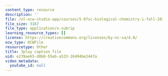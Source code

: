 ```yaml
---
content_type: resource
description: ''
file: /ol-ocw-studio-app/courses/5-07sc-biological-chemistry-i-fall-2013/e239ae65d8b855eba53316494be2447a_UrgmDSFBYlE.vtt
file_size: 3167
file_type: application/x-subrip
learning_resource_types: []
license: https://creativecommons.org/licenses/by-nc-sa/4.0/
ocw_type: OCWFile
resourcetype: Other
title: 3play caption file
uid: e239ae65-d8b8-55eb-a533-16494be2447a
video_metadata:
  youtube_id: null
---
```

